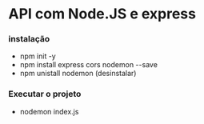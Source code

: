 # API com Node.JS e express

### instalação

- npm init -y
- npm install express cors nodemon --save
- npm unistall nodemon (desinstalar)

### Executar o projeto
- nodemon index.js
